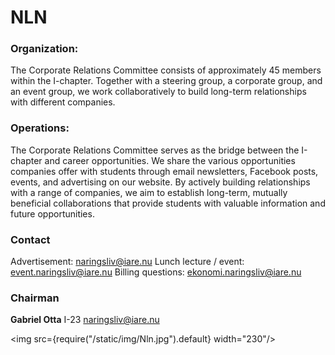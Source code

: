 # NLN

### Organization:
The Corporate Relations Committee consists of approximately 45 members within the I-chapter. Together with a steering group, a corporate group, and an event group, we work collaboratively to build long-term relationships with different companies.

### Operations:
The Corporate Relations Committee serves as the bridge between the I-chapter and career opportunities. We share the various opportunities companies offer with students through email newsletters, Facebook posts, events, and advertising on our website. By actively building relationships with a range of companies, we aim to establish long-term, mutually beneficial collaborations that provide students with valuable information and future opportunities.

### Contact
Advertisement: naringsliv@iare.nu
Lunch lecture / event: event.naringsliv@iare.nu
Billing questions: ekonomi.naringsliv@iare.nu

### Chairman

__Gabriel Otta__
I-23
naringsliv@iare.nu

<img src={require("/static/img/Nln.jpg").default} width="230"/>

